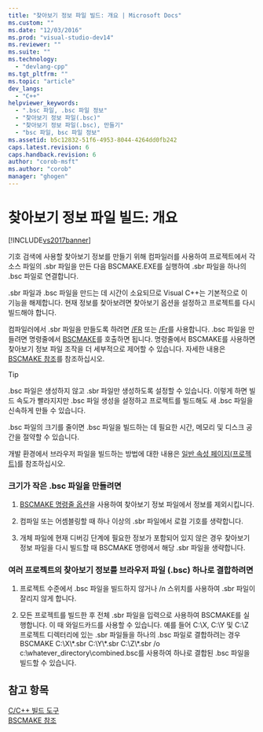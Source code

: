 ```yaml
---
title: "찾아보기 정보 파일 빌드: 개요 | Microsoft Docs"
ms.custom: ""
ms.date: "12/03/2016"
ms.prod: "visual-studio-dev14"
ms.reviewer: ""
ms.suite: ""
ms.technology: 
  - "devlang-cpp"
ms.tgt_pltfrm: ""
ms.topic: "article"
dev_langs: 
  - "C++"
helpviewer_keywords: 
  - ".bsc 파일, .bsc 파일 정보"
  - "찾아보기 정보 파일(.bsc)"
  - "찾아보기 정보 파일(.bsc), 만들기"
  - "bsc 파일, bsc 파일 정보"
ms.assetid: b5c12832-51f6-4953-8044-4264dd0fb242
caps.latest.revision: 6
caps.handback.revision: 6
author: "corob-msft"
ms.author: "corob"
manager: "ghogen"
---
```

# 찾아보기 정보 파일 빌드: 개요
[!INCLUDE[vs2017banner](../../assembler/inline/includes/vs2017banner.md)]

기호 검색에 사용할 찾아보기 정보를 만들기 위해 컴파일러를 사용하여 프로젝트에서 각 소스 파일의 .sbr 파일을 만든 다음 BSCMAKE.EXE를 실행하여 .sbr 파일을 하나의 .bsc 파일로 연결합니다.  
  
 .sbr 파일과 .bsc 파일을 만드는 데 시간이 소요되므로 Visual C\+\+는 기본적으로 이 기능을 해제합니다.  현재 정보를 찾아보려면 찾아보기 옵션을 설정하고 프로젝트를 다시 빌드해야 합니다.  
  
 컴파일러에서 .sbr 파일을 만들도록 하려면 [\/FR](../../build/reference/fr-fr-create-dot-sbr-file.md) 또는 [\/Fr](../../build/reference/fr-fr-create-dot-sbr-file.md)를 사용합니다.  .bsc 파일을 만들려면 명령줄에서 [BSCMAKE](../../build/reference/bscmake-command-line.md)를 호출하면 됩니다.  명령줄에서 BSCMAKE를 사용하면 찾아보기 정보 파일 조작을 더 세부적으로 제어할 수 있습니다.  자세한 내용은 [BSCMAKE 참조](../../build/reference/bscmake-reference.md)를 참조하십시오.  
  
> [!TIP]
>  .bsc 파일은 생성하지 않고 .sbr 파일만 생성하도록 설정할 수 있습니다.  이렇게 하면 빌드 속도가 빨라지지만 .bsc 파일 생성을 설정하고 프로젝트를 빌드해도 새 .bsc 파일을 신속하게 만들 수 있습니다.  
  
 .bsc 파일의 크기를 줄이면 .bsc 파일을 빌드하는 데 필요한 시간, 메모리 및 디스크 공간을 절약할 수 있습니다.  
  
 개발 환경에서 브라우저 파일을 빌드하는 방법에 대한 내용은 [일반 속성 페이지\(프로젝트\)](../../ide/general-property-page-project.md)를 참조하십시오.  
  
### 크기가 작은 .bsc 파일을 만들려면  
  
1.  [BSCMAKE 명령줄 옵션](../../build/reference/bscmake-options.md)을 사용하여 찾아보기 정보 파일에서 정보를 제외시킵니다.  
  
2.  컴파일 또는 어셈블링할 때 하나 이상의 .sbr 파일에서 로컬 기호를 생략합니다.  
  
3.  개체 파일에 현재 디버깅 단계에 필요한 정보가 포함되어 있지 않은 경우 찾아보기 정보 파일을 다시 빌드할 때 BSCMAKE 명령에서 해당 .sbr 파일을 생략합니다.  
  
### 여러 프로젝트의 찾아보기 정보를 브라우저 파일 \(.bsc\) 하나로 결합하려면  
  
1.  프로젝트 수준에서 .bsc 파일을 빌드하지 않거나 \/n 스위치를 사용하여 .sbr 파일이 잘리지 않게 합니다.  
  
2.  모든 프로젝트를 빌드한 후 전체 .sbr 파일을 입력으로 사용하여 BSCMAKE를 실행합니다.  이 때 와일드카드를 사용할 수 있습니다.  예를 들어 C:\\X, C:\\Y 및 C:\\Z 프로젝트 디렉터리에 있는 .sbr 파일들을 하나의 .bsc 파일로 결합하려는 경우 BSCMAKE C:\\X\\\*.sbr C:\\Y\\\*.sbr C:\\Z\\\*.sbr \/o c:\\whatever\_directory\\combined.bsc를 사용하여 하나로 결합된 .bsc 파일을 빌드할 수 있습니다.  
  
## 참고 항목  
 [C\/C\+\+ 빌드 도구](../../build/reference/c-cpp-build-tools.md)   
 [BSCMAKE 참조](../../build/reference/bscmake-reference.md)